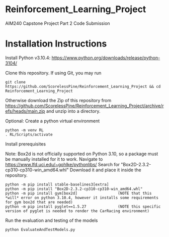 # Reinforcement_Learning_Project
AIM240 Capstone Project Part 2 Code Submission

# Installation Instructions
Install Python v3.10.4: https://www.python.org/downloads/release/python-3104/

Clone this repository.
If using Git, you may run
```
git clone https://github.com/ScorelessPine/Reinforcement_Learning_Project && cd Reinforcement_Learning_Project
```
Otherwise download the Zip of this repository from https://github.com/ScorelessPine/Reinforcement_Learning_Project/archive/refs/heads/main.zip and unzip into a directory.

Optional: Create a python virtual environment
```
python -m venv RL
. RL/Scripts/activate
```

Install prerequisites

Note: Box2d is not officially supported on Python 3.10, so a package must be manually installed for it to work.
Navigate to https://www.lfd.uci.edu/~gohlke/pythonlibs/
Search for "Box2D-2.3.2-cp310-cp310-win_amd64.whl"
Download it and place it inside the repository.

```
python -m pip install stable-baselines3[extra]
python -m pip install "Box2D-2.3.2-cp310-cp310-win_amd64.whl"
python -m pip install gym[box2d]                  (NOTE that this *will* error on python 3.10.4, however it installs some requirements for gym box2d that are needed)
python -m pip install pyglet==1.5.27              (NOTE this specific version of pyglet is needed to render the CarRacing environment)
```

Run the evaluation and testing of the models

```
python EvaluateAndTestModels.py
```
